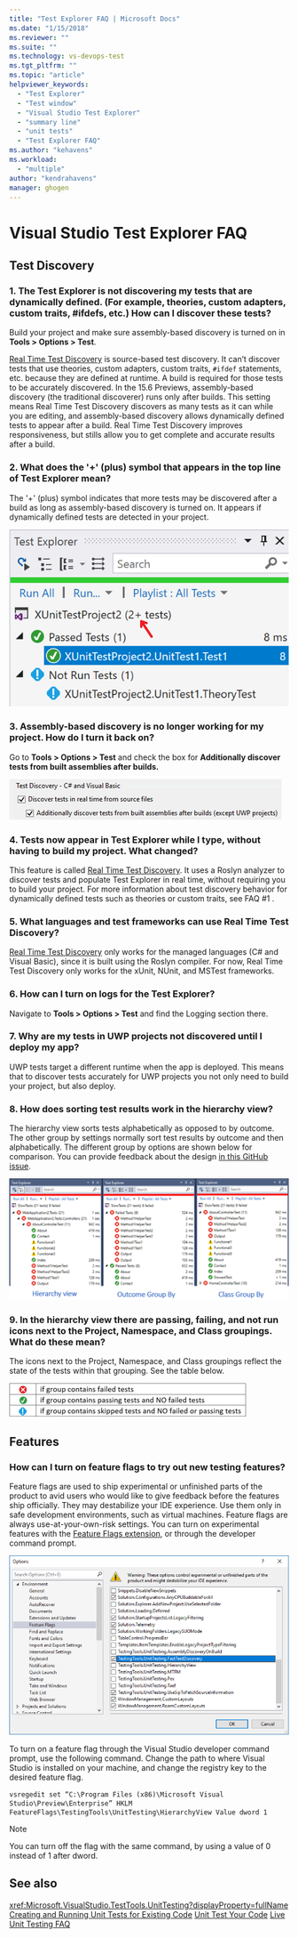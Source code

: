 ```yaml
---
title: "Test Explorer FAQ | Microsoft Docs"
ms.date: "1/15/2018"
ms.reviewer: ""
ms.suite: ""
ms.technology: vs-devops-test
ms.tgt_pltfrm: ""
ms.topic: "article"
helpviewer_keywords: 
  - "Test Explorer"
  - "Test window"
  - "Visual Studio Test Explorer"
  - "summary line"
  - "unit tests"
  - "Test Explorer FAQ"
ms.author: "kehavens"
ms.workload: 
  - "multiple"
author: "kendrahavens"
manager: ghogen
---
```

# Visual Studio Test Explorer FAQ

## Test Discovery

### 1. The Test Explorer is not discovering my tests that are dynamically defined. (For example, theories, custom adapters, custom traits, #ifdefs, etc.) How can I discover these tests?

  Build your project and make sure assembly-based discovery is turned on in **Tools > Options > Test**.

  [Real Time Test Discovery](https://go.microsoft.com/fwlink/?linkid=862824) is source-based test discovery. It can’t discover tests that use theories, custom adapters, custom traits, `#ifdef` statements, etc. because they are defined at runtime. A build is required for those tests to be accurately discovered. In the 15.6 Previews, assembly-based discovery (the traditional discoverer) runs only after builds. This setting means Real Time Test Discovery discovers as many tests as it can while you are editing, and assembly-based discovery allows dynamically defined tests to appear after a build. Real Time Test Discovery improves responsiveness, but stills allow you to get complete and accurate results after a build.

### 2. What does the '+' (plus) symbol that appears in the top line of Test Explorer mean?

  The '+' (plus) symbol indicates that more tests may be discovered after a build as long as assembly-based discovery is turned on. It appears if dynamically defined tests are detected in your project.

  ![Plus symbol summary line](media/testex-plussymbol.png)

### 3. Assembly-based discovery is no longer working for my project. How do I turn it back on?

  Go to **Tools > Options > Test** and check the box for **Additionally discover tests from built assemblies after builds.**

  ![Assembly-based option](media/testex-toolsoptions.png)

### 4. Tests now appear in Test Explorer while I type, without having to build my project. What changed?

  This feature is called [Real Time Test Discovery](https://go.microsoft.com/fwlink/?linkid=862824). It uses a Roslyn analyzer to discover tests and populate Test Explorer in real time, without requiring you to build your project. For more information about test discovery behavior for dynamically defined tests such as theories or custom traits, see FAQ #1 .

### 5. What languages and test frameworks can use Real Time Test Discovery?

  [Real Time Test Discovery](https://go.microsoft.com/fwlink/?linkid=862824) only works for the managed languages (C# and Visual Basic), since it is built using the Roslyn compiler. For now, Real Time Test Discovery only works for the xUnit, NUnit, and MSTest frameworks.

### 6. How can I turn on logs for the Test Explorer?

  Navigate to **Tools > Options > Test** and find the Logging section there.

### 7. Why are my tests in UWP projects not discovered until I deploy my app?

  UWP tests target a different runtime when the app is deployed. This means that to discover tests accurately for UWP projects you not only need to build your project, but also deploy.

### 8. How does sorting test results work in the hierarchy view?

  The hierarchy view sorts tests alphabetically as opposed to by outcome. The other group by settings normally sort test results by outcome and then alphabetically. The different group by options are shown below for comparison. You can provide feedback about the design [in this GitHub issue](https://github.com/Microsoft/vstest/issues/1425).

  ![SortingExamples](media/testex-sortingex.png)

### 9. In the hierarchy view there are passing, failing, and not run icons next to the Project, Namespace, and Class groupings. What do these mean?

  The icons next to the Project, Namespace, and Class groupings reflect the state of the tests within that grouping. See the table below.

  ![Test Explorer Hierarchy Icons](media/testex-hierarchyicons.png)

## Features

### How can I turn on feature flags to try out new testing features?

Feature flags are used to ship experimental or unfinished parts of the product to avid users who would like to give feedback before the features ship officially. They may destabilize your IDE experience. Use them only in safe development environments, such as virtual machines. Feature flags are always use-at-your-own-risk settings. You can turn on experimental features with the [Feature Flags extension](https://marketplace.visualstudio.com/items?itemName=PaulHarrington.FeatureFlagsExtension), or through the developer command prompt.

![Feature Flag Extension](media/testex-featureflag.png)

To turn on a feature flag through the Visual Studio developer command prompt, use the following command. Change the path to where Visual Studio is installed on your machine, and change the registry key to the desired feature flag.

```shell
vsregedit set “C:\Program Files (x86)\Microsoft Visual Studio\Preview\Enterprise” HKLM FeatureFlags\TestingTools\UnitTesting\HierarchyView Value dword 1
```

> [!NOTE]
> You can turn off the flag with the same command, by using a value of 0 instead of 1 after dword.
  
## See also

<xref:Microsoft.VisualStudio.TestTools.UnitTesting?displayProperty=fullName>  
[Creating and Running Unit Tests for Existing Code](http://msdn.microsoft.com/e8370b93-085b-41c9-8dec-655bd886f173)
[Unit Test Your Code](unit-test-your-code.md)
[Live Unit Testing FAQ](live-unit-testing-faq.md)

